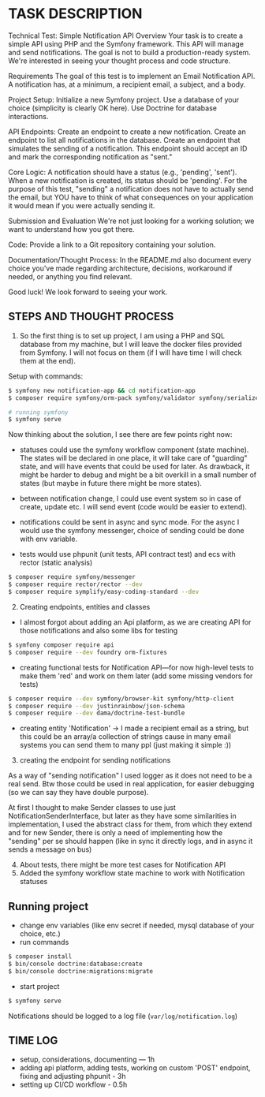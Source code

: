 # TASK DESCRIPTION

Technical Test: Simple Notification API
Overview
Your task is to create a simple API using PHP and the Symfony framework. This API will manage and send notifications. The goal is not to build a production-ready system. We're interested in seeing your thought process and code structure.

Requirements
The goal of this test is to implement an Email Notification API. A notification has, at a minimum, a recipient email, a subject, and a body.

Project Setup:
Initialize a new Symfony project.
Use a database of your choice (simplicity is clearly OK here).
Use Doctrine for database interactions.

API Endpoints:
Create an endpoint to create a new notification.
Create an endpoint to list all notifications in the database.
Create an endpoint that simulates the sending of a notification. This endpoint should accept an ID and mark the corresponding notification as "sent."

Core Logic:
A notification should have a status (e.g., 'pending', 'sent').
When a new notification is created, its status should be 'pending'.
For the purpose of this test, "sending" a notification does not have to actually send the email, but YOU have to think of what consequences on your application it would mean if you were actually sending it.

Submission and Evaluation
We're not just looking for a working solution; we want to understand how you got there.

Code:
Provide a link to a Git repository containing your solution.

Documentation/Thought Process:
In the README.md also document every choice you've made regarding architecture, decisions, workaround if needed, or anything you find relevant.


Good luck! We look forward to seeing your work.

## STEPS AND THOUGHT PROCESS

1. So the first thing is to set up project, I am using a PHP and SQL database from my machine, but I will leave the docker files
provided from Symfony. I will not focus on them (if I will have time I will check them at the end).

Setup with commands:
```bash
$ symfony new notification-app && cd notification-app
$ composer require symfony/orm-pack symfony/validator symfony/serializer symfony/uid symfony/maker-bundle --dev symfony/test-pack

# running symfony
$ symfony serve
```

Now thinking about the solution, I see there are few points right now: 
- statuses could use the symfony workflow component (state machine).
The states will be declared in one place, it will take care of "guarding" state, and will have events that could be used for later.
As drawback, it might be harder to debug and might be a bit overkill in a small number of states (but maybe in future there might be more states).

- between notification change, I could use event system so in case of create, update etc. I will send event (code would be easier to extend).

- notifications could be sent in async and sync mode. For the async I would use the symfony messenger, 
choice of sending could be done with env variable.

- tests would use phpunit (unit tests, API contract test) and ecs with rector (static analysis) 

```bash
$ composer require symfony/messenger
$ composer require rector/rector --dev
$ composer require symplify/easy-coding-standard --dev
```

2. Creating endpoints, entities and classes

- I almost forgot about adding an Api platform, as we are creating API for those notifications and also some libs for testing

```bash
$ symfony composer require api
$ composer require --dev foundry orm-fixtures
```

- creating functional tests for Notification API—for now high-level tests to make them 'red' and work on them later
  (add some missing vendors for tests)

```bash
$ composer require --dev symfony/browser-kit symfony/http-client
$ composer require --dev justinrainbow/json-schema
$ composer require --dev dama/doctrine-test-bundle
```

- creating entity 'Notification' → I made a recipient email as a string, but this could be an array/a collection of strings cause
  in many email systems you can send them to many ppl (just making it simple :))


3. creating the endpoint for sending notifications

As a way of "sending notification" I used logger as it does not need to be a real send. Btw those could be used in real application,
for easier debugging (so we can say they have double purpose).

At first I thought to make Sender classes to use just NotificationSenderInterface, but later as they have some similarities in
implementation, I used the abstract class for them, from which they extend and for new Sender, there is only a need of implementing
how the "sending" per se should happen (like in sync it directly logs, and in async it sends a message on bus)

4. About tests, there might be more test cases for Notification API
5. Added the symfony workflow state machine to work with Notification statuses

## Running project

- change env variables (like env secret if needed, mysql database of your choice, etc.)
- run commands

```bash
$ composer install
$ bin/console doctrine:database:create
$ bin/console doctrine:migrations:migrate
```

- start project

```bash
$ symfony serve
```

Notifications should be logged to a log file (`var/log/notification.log`)

## TIME LOG

- setup, considerations, documenting — 1h
- adding api platform, adding tests, working on custom 'POST' endpoint, fixing and adjusting phpunit - 3h
- setting up CI/CD workflow - 0.5h

